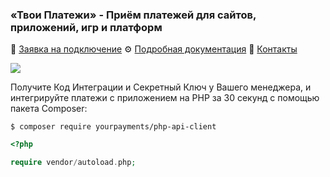 ### «Твои Платежи» - Приём платежей для сайтов, приложений, игр и платформ
💖 [Заявка на подключение](https://ypmn.ru/ru/connect/?utm_source=github_index)
⚙ [Подробная документация](https://github.com/yourpayments/php-api-client/?utm_source=github_index)
📍 [Контакты](https://ypmn.ru/ru/contacts/?utm_source=github_index)

![](https://ypmn.ru/s/img/ypmn_window-green.png)

Получите Код Интеграции и Секретный Ключ у Вашего менеджера, и интегрируйте платежи с приложением на PHP за 30 секунд с помощью пакета Composer: 
```shell
$ composer require yourpayments/php-api-client
```

```php
<?php

require vendor/autoload.php;
```




